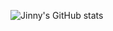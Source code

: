 ![Jinny's GitHub stats](https://github-readme-stats.vercel.app/api?username=becooq81&show_icons=true&theme=radical)
